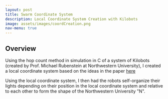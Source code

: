 ```yaml
---
layout: post
title: Swarm Coordinate System
description: Local Coordinate System Creation with Kilobots
image: assets/images/coordCreation.png
nav-menu: true
---
```


## Overview
Using the hop count method in simulation in C of a system of Kilobots (created by Prof. Michael Rubenstein at Northwestern University), I created a local coordinate system based on the ideas in the paper [here](https://pdfs.semanticscholar.org/d8ea/3f18d2f18a69ad774f1ac7cb34ce573d7067.pdf)

Using the local coordinate system, I then had the robots self-organize their lights depending on their position in the local coordinate system and relative to each other to form the shape of the Northwestern University "N".
